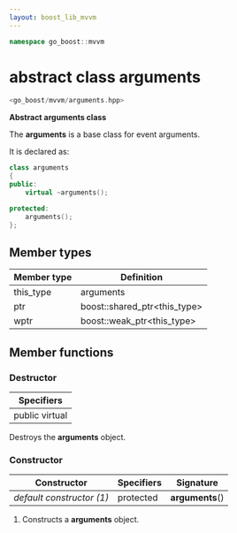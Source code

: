 ```yaml
---
layout: boost_lib_mvvm
---
```


```c++
namespace go_boost::mvvm
```

# abstract class arguments

```c++
<go_boost/mvvm/arguments.hpp>
```

**Abstract arguments class**

The **arguments** is a base class for event arguments.

It is declared as:

```c++
class arguments
{
public:
    virtual ~arguments();

protected:
    arguments();
};
```

## Member types

Member type | Definition
-|-
this_type | arguments
ptr | boost\::shared_ptr\<this_type>
wptr | boost\::weak_ptr\<this_type>

## Member functions

### Destructor

Specifiers |
-|
public virtual |

Destroys the **arguments** object.

### Constructor

Constructor | Specifiers | Signature
-|-|-
*default constructor (1)* | protected | **arguments**()

1. Constructs a **arguments** object.
